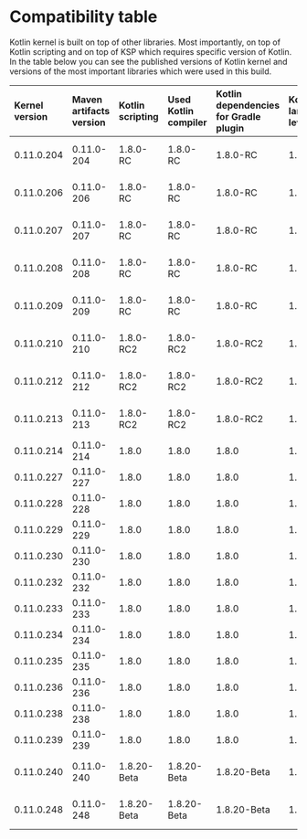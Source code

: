# Compatibility table

Kotlin kernel is built on top of other libraries.
Most importantly, on top of Kotlin scripting and on top of KSP which requires specific version of Kotlin.
In the table below you can see the published versions of Kotlin kernel and versions of the most important libraries
which were used in this build.

| Kernel version | Maven artifacts version | Kotlin scripting | Used Kotlin compiler | Kotlin dependencies for Gradle plugin | Kotlin language level | KSP               |
|:---------------|:------------------------|:-----------------|:---------------------|:--------------------------------------|:----------------------|:------------------|
| 0.11.0.204     | 0.11.0-204              | 1.8.0-RC         | 1.8.0-RC             | 1.8.0-RC                              | 1.8                   | 1.8.0-RC-1.0.8    |
| 0.11.0.206     | 0.11.0-206              | 1.8.0-RC         | 1.8.0-RC             | 1.8.0-RC                              | 1.8                   | 1.8.0-RC-1.0.8    |
| 0.11.0.207     | 0.11.0-207              | 1.8.0-RC         | 1.8.0-RC             | 1.8.0-RC                              | 1.8                   | 1.8.0-RC-1.0.8    |
| 0.11.0.208     | 0.11.0-208              | 1.8.0-RC         | 1.8.0-RC             | 1.8.0-RC                              | 1.8                   | 1.8.0-RC-1.0.8    |
| 0.11.0.209     | 0.11.0-209              | 1.8.0-RC         | 1.8.0-RC             | 1.8.0-RC                              | 1.8                   | 1.8.0-RC-1.0.8    |
| 0.11.0.210     | 0.11.0-210              | 1.8.0-RC2        | 1.8.0-RC2            | 1.8.0-RC2                             | 1.8                   | 1.8.0-RC2-1.0.8   |
| 0.11.0.212     | 0.11.0-212              | 1.8.0-RC2        | 1.8.0-RC2            | 1.8.0-RC2                             | 1.8                   | 1.8.0-RC2-1.0.8   |
| 0.11.0.213     | 0.11.0-213              | 1.8.0-RC2        | 1.8.0-RC2            | 1.8.0-RC2                             | 1.8                   | 1.8.0-RC2-1.0.8   |
| 0.11.0.214     | 0.11.0-214              | 1.8.0            | 1.8.0                | 1.8.0                                 | 1.8                   | 1.8.0-1.0.8       |
| 0.11.0.227     | 0.11.0-227              | 1.8.0            | 1.8.0                | 1.8.0                                 | 1.8                   | 1.8.0-1.0.8       |
| 0.11.0.228     | 0.11.0-228              | 1.8.0            | 1.8.0                | 1.8.0                                 | 1.8                   | 1.8.0-1.0.8       |
| 0.11.0.229     | 0.11.0-229              | 1.8.0            | 1.8.0                | 1.8.0                                 | 1.8                   | 1.8.0-1.0.8       |
| 0.11.0.230     | 0.11.0-230              | 1.8.0            | 1.8.0                | 1.8.0                                 | 1.8                   | 1.8.0-1.0.8       |
| 0.11.0.232     | 0.11.0-232              | 1.8.0            | 1.8.0                | 1.8.0                                 | 1.8                   | 1.8.0-1.0.8       |
| 0.11.0.233     | 0.11.0-233              | 1.8.0            | 1.8.0                | 1.8.0                                 | 1.8                   | 1.8.0-1.0.8       |
| 0.11.0.234     | 0.11.0-234              | 1.8.0            | 1.8.0                | 1.8.0                                 | 1.8                   | 1.8.0-1.0.8       |
| 0.11.0.235     | 0.11.0-235              | 1.8.0            | 1.8.0                | 1.8.0                                 | 1.8                   | 1.8.0-1.0.8       |
| 0.11.0.236     | 0.11.0-236              | 1.8.0            | 1.8.0                | 1.8.0                                 | 1.8                   | 1.8.0-1.0.8       |
| 0.11.0.238     | 0.11.0-238              | 1.8.0            | 1.8.0                | 1.8.0                                 | 1.8                   | 1.8.0-1.0.8       |
| 0.11.0.239     | 0.11.0-239              | 1.8.0            | 1.8.0                | 1.8.0                                 | 1.8                   | 1.8.0-1.0.8       |
| 0.11.0.240     | 0.11.0-240              | 1.8.20-Beta      | 1.8.20-Beta          | 1.8.20-Beta                           | 1.8                   | 1.8.20-Beta-1.0.9 |
| 0.11.0.248     | 0.11.0-248              | 1.8.20-Beta      | 1.8.20-Beta          | 1.8.20-Beta                           | 1.8                   | 1.8.20-Beta-1.0.9 |
